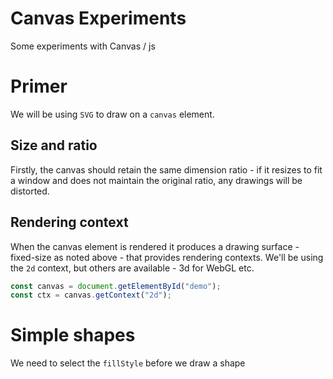 # Canvas Experiments

Some experiments with Canvas / js

# Primer

We will be using `SVG` to draw on a `canvas` element.

## Size and ratio

Firstly, the canvas should retain the same dimension ratio - if it resizes to fit a window and does not maintain the original ratio, any drawings will be distorted.

## Rendering context

When the canvas element is rendered it produces a drawing surface - fixed-size as noted above - that provides rendering contexts. We'll be using the `2d` context, but others are available - 3d for WebGL etc.

```js
const canvas = document.getElementById("demo");
const ctx = canvas.getContext("2d");
```

# Simple shapes

We need to select the `fillStyle` before we draw a shape
